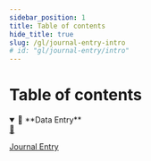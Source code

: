 ```yaml
---
sidebar_position: 1
title: Table of contents
hide_title: true
slug: /gl/journal-entry-intro 
# id: "gl/journal-entry/intro"
---
```


# Table of contents

<details open>
  <summary>📘 **Data Entry**</summary>
  <div class="details-content"> 
  
  <a href="./journal-entry" class="card-link">
    <div class="card3">
      <div class="icon">📄️</div>
        <div class="text">
          <p>Journal Entry</p>
        </div>
    </div>
  </a> 

  </div>
</details>

<!-- <details  class="advanced-details">
  <summary>🚀 **Advanced**</summary>
  <div  class="details-content">
  <a href="./create-invoice" class="card-link" >
    <div class="card3">
      <div class="icon">📄️</div>
        <div class="text">
          <p>Pending</p>
        </div>
    </div>
  </a>

   
  </div>
</details> -->
 
